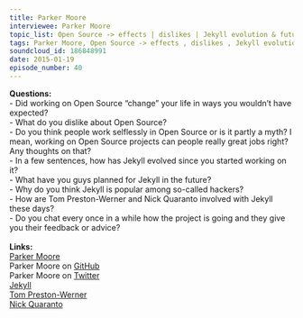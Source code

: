 ```yaml
--- 
title: Parker Moore
interviewee: Parker Moore
topic_list: Open Source -> effects | dislikes | Jekyll evolution & future | selflessness | Myth | Target audience & hackers
tags: Parker Moore, Open Source -> effects , dislikes , Jekyll evolution  future , selflessness , Myth , Target audience  hackers
soundcloud_id: 186848991
date: 2015-01-19
episode_number: 40
---
```

 
<p class="show_notes_display"><b>Questions:</b><br>- Did working on Open Source “change” your life in ways you wouldn’t have expected?<br>- What do you dislike about Open Source?<br>- Do you think people work selflessly in Open Source or is it partly a myth? I mean, working on Open Source projects can people really great jobs right? Any thoughts on that?<br>- In a few sentences, how has Jekyll evolved since you started working on it?<br>- What have you guys planned for Jekyll in the future?<br>- Why do you think Jekyll is popular among so-called hackers?<br>- How are Tom Preston-Werner and Nick Quaranto involved with Jekyll these days?<br>- Do you chat every once in a while how the project is going and they give you their feedback or advice?<br><br><b>Links:</b><br><a rel="nofollow" target="_blank" href="https://byparker.com/">Parker Moore</a><br>Parker Moore on <a rel="nofollow" target="_blank" href="https://github.com/parkr">GitHub</a><br>Parker Moore on <a rel="nofollow" target="_blank" href="https://twitter.com/parkr">Twitter</a><br><a rel="nofollow" target="_blank" href="http://jekyllrb.com/">Jekyll</a><br><a rel="nofollow" target="_blank" href="https://twitter.com/mojombo">Tom Preston-Werner</a><br><a rel="nofollow" target="_blank" href="https://twitter.com/qrush">Nick Quaranto</a></p>
